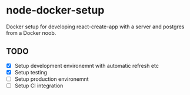 # node-docker-setup
Docker setup for developing react-create-app with a server and postgres from a Docker noob.

## TODO
- [X] Setup development environemnt with automatic refresh etc
- [X] Setup testing 
- [ ] Setup production environemnt 
- [ ] Setup CI integration 
